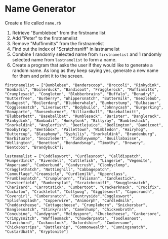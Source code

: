 # Name Generator

Create a file called `name.rb`

1. Retrieve "Bumblebee" from the firstname list
2. Add "Peter" to the firstnamelist
3. Remove "Muffinmitts" from the firstnamelist
4. Find out the index of "Scratchnsniff" in lastnamelist
5. Combine 1 randomly selected name from `firstnamelist` and 1 randomly selected name from `lastnamelist` to form a name.
6. Create a program that asks the user if they would like to generate a random name. As long as they keep saying yes, generate a new name for them and print it to the screen.

```
firstnamelist = ["Bumblebee", "Banderscoop", "Broccoli", "Rinkydink", "Bombadil", "Boilerduck", "Bandicoot", "Fragglerock", "Muffinmitts", "Crumplesack", "Congleton", "Blubberbrains", "Buffalo", "Benadryl", "Butterfree", "Burberry", "Whippersnatch", "Buttermilk", "Beezlebub", "Budapest", "Boilerdang", "Blubberwhale", "Bumberstump", "Bulbasaur", "Cogglesnatch", "Liverswort", "Bodybuild", "Johnnycash", "Burgerking", "Bonaparte", "Bunsenburner", "Billiardball", "Baseballmitt", "Blubberbett", "Baseballbat", "Rumblesack", "Barister", "Danglerack", "Rinkydink", "Bombadil", "Honkytonk", "Billyray", "Bumbleshack", "Snorkeldink", "Anglerfish", "Beetlejuice", "Bedlington", "Bandicoot", "Boobytrap", "Bentobox", "Pallettown", "Wimbledon", "Hairyhog", "Buttercup", "Blasphemy", "Syphilis", "Snorkeldink", "Brandenburg", "Barbituate", "Snozzlebert", "Tiddleywomp", "Bouillabaisse", "Wellington", "Benetton", "Bendandsnap", "Timothy", "Brewery", "Bentobox", "Brandybuck"];

lastnamelist = ["Coddleswort", "Curdlesnoot", "Calldispatch", "Humperdinck", "Rivendell", "Cuttlefish", "Lingerie", "Vegemite", "Ampersand", "Cumberbund", "Candycrush", "Clombyclomp", "Cragglethatch", "Nottinghill", "Cabbagepatch", "Camouflage","Creamsicle", "Curdlemilk", "Upperclass", "Frumblesnatch", "Crumplehorn", "Talisman", "Candlestick", "Chesterfield", "Bumbersplat", "Scratchnsniff", "Snugglesnatch", "Charizard", "Carrotstick", "Cumbertoot", "Crackerknack", "Crucifix", "Cuckatoo", "Crackletot", "Collywog", "Gigglesnort", "Capncrunch", "Covergirl", "Cumbersnatch", "Countryside","Coggleswort", "Splishnsplash", "Copperwire", "Animorph", "Curdledmilk", "Cheddarcheese", "Cottagecheese", "Crumplehorn", "Snickersbar", "Banglesnatch", "Stinkyrash", "Camelhump", "Chickenbroth", "Concubine", "Candygram", "Moldyspore", "Chuckecheese", "Cankersore", "Crimpysnitch", "Wafflesmack", "Chowderpants", "Toodlesnoot", "Clavichord", "Cuckooclock", "Oxfordshire", "Cumbersome", "Chickenstrips", "Battleship", "Commonwealth", "Cunningsnatch", "Custardbath", "Kryptonite"]
```
